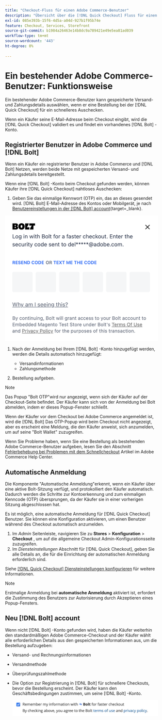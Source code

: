 ```yaml
---
title: "Checkout-Fluss für einen Adobe Commerce-Benutzer"
description: "Übersicht über die [!DNL Quick Checkout] Fluss für einen Adobe Commerce-Benutzer."
exl-id: 085e393b-15f6-4d5a-a04d-927b1f95b74e
feature: Checkout, Services, Storefront
source-git-commit: b1984a26463e14b8dc9a789421e49e5ea81ad039
workflow-type: tm+mt
source-wordcount: '443'
ht-degree: 0%

---
```


# Ein bestehender Adobe Commerce-Benutzer: Funktionsweise

Ein bestehender Adobe Commerce-Benutzer kann gespeicherte Versand- und Zahlungsdetails auswählen, wenn er eine Bestellung bei der [!DNL Quick Checkout] für ein schnelleres Auschecken.

Wenn ein Käufer seine E-Mail-Adresse beim Checkout eingibt, wird die [!DNL Quick Checkout] validiert es und findet ein vorhandenes [!DNL Bolt] -Konto.

## Registrierter Benutzer in Adobe Commerce und [!DNL Bolt]

Wenn ein Käufer ein registrierter Benutzer in Adobe Commerce und [!DNL Bolt] Netzen, werden beide Netze mit gespeicherten Versand- und Zahlungsdetails bereitgestellt.

Wenn eine [!DNL Bolt] -Konto beim Checkout gefunden werden, können Käufer ihre [!DNL Quick Checkout] nahtloses Auschecken:

1. Geben Sie das einmalige Kennwort (OTP) ein, das an dieses gesendet wird. [!DNL Bolt] E-Mail-Adresse des Kontos oder Mobilgerät, je nach [Benutzereinstellungen in der [!DNL Bolt] account](https://help.bolt.com/shoppers/account/account-settings/#how-to-set-preferred-login-method){target=_blank}.

![OTP-Popup](assets/new-logo-otp-email.png)

1. Nach der Anmeldung bei Ihrem [!DNL Bolt] -Konto hinzugefügt werden, werden die Details automatisch hinzugefügt:

   - Versandinformationen
   - Zahlungsmethode

1. Bestellung aufgeben.

>[!NOTE]
>
> Das Popup &quot;Bolt OTP&quot;wird nur angezeigt, wenn sich der Käufer auf der Checkout-Seite befindet. Der Käufer kann sich von der Anmeldung bei Bolt abmelden, indem er dieses Popup-Fenster schließt.

Wenn der Käufer vor dem Checkout bei Adobe Commerce angemeldet ist, wird die [!DNL Bolt] Das OTP-Popup wird beim Checkout nicht angezeigt, aber es erscheint eine Meldung, die den Käufer anweist, sich anzumelden, um auf seine &quot;Bolt Wallet&quot; zuzugreifen.

Wenn Sie Probleme haben, wenn Sie eine Bestellung als bestehenden Adobe Commerce-Benutzer aufgeben, lesen Sie den Abschnitt [Fehlerbehebung bei Problemen mit dem Schnellcheckout](https://experienceleague.adobe.com/docs/commerce-knowledge-base/kb/troubleshooting/miscellaneous/quick-checkout-issues.html) Artikel im Adobe Commerce Help Center.

## Automatische Anmeldung

Die Komponente &quot;Automatische Anmeldung&quot;erkennt, wenn ein Käufer über eine aktive Bolt-Sitzung verfügt, und protokolliert den Käufer automatisch. Dadurch werden die Schritte zur Kontoerkennung und zum einmaligen Kenncode (OTP) übersprungen, da der Käufer sie in einer vorherigen Sitzung abgeschlossen hat.

Es ist möglich, eine automatische Anmeldung für [!DNL Quick Checkout] Benutzer. Sie können eine Konfiguration aktivieren, um einen Benutzer während des Checkout automatisch anzumelden.

1. Im _Admin_ Seitenleiste, navigieren Sie zu **Stores** > **Konfiguration** > **Checkout** , um auf die allgemeine Checkout Admin-Konfigurationsseite zuzugreifen.
1. Im _Diensteinstellungen_ Abschnitt für [!DNL Quick Checkout], geben Sie alle Details an, die für die Einrichtung der automatischen Anmeldung erforderlich sind.

Siehe [[!DNL Quick Checkout] Diensteinstellungen konfigurieren](../quick-checkout/onboarding.md#configure-service-settings) für weitere Informationen.

>[!NOTE]
>
> Erstmalige Anmeldung bei **automatische Anmeldung** aktiviert ist, erfordert die Zustimmung des Benutzers zur Autorisierung durch Akzeptieren eines Popup-Fensters.

## Neu [!DNL Bolt] account

Wenn nicht [!DNL Bolt] -Konto gefunden wird, haben die Käufer weiterhin den standardmäßigen Adobe Commerce-Checkout und der Käufer wählt alle erforderlichen Details aus den gespeicherten Informationen aus, um die Bestellung aufzugeben:

- Versand- und Rechnungsinformationen
- Versandmethode
- Überprüfungszahlmethode
- Die Option zur Registrierung in [!DNL Bolt] für schnellere Checkouts, bevor die Bestellung erscheint. Der Käufer kann den Geschäftsbedingungen zustimmen, um seine [!DNL Bolt] -Konto.

  ![Angaben [!DNL Bolt]](assets/checkbox-remember-bolt.png)
